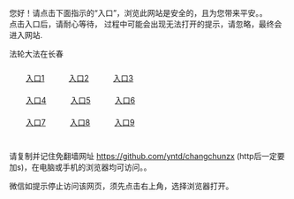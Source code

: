 您好！请点击下面指示的“入口”，浏览此网站是安全的，且为您带来平安。。 <br/>
点击入口后，请耐心等待， 过程中可能会出现无法打开的提示，请忽略，最终会进入网站. </br>

法轮大法在长春<br/>
<div style="padding:10px"><a style="margin:20px" target="_blank" href="https://d140i1eprly8o4.cloudfront.net/2Qpsp?xnsdti" id="ccLink1" rel="nofollow">入口1</a> <a target="_blank" style="margin:20px" href="https://d3tos78sgomokf.cloudfront.net/2Qpsp?hgwezv" id="ccLink2" rel="nofollow">入口2</a> <a style="margin:20px" target="_blank" href="https://d20krdywfkcjbz.cloudfront.net/2Qpsp?youmen" id="ccLink3" rel="nofollow">入口3</a></div>

<div style="padding:10px" ><a style="margin:20px" target="_blank" href="https://d140i1eprly8o4.cloudfront.net/2Qpsp?xnsdti" id="ccLink4" rel="nofollow">入口4</a> <a style="margin:20px" href="https://d3tos78sgomokf.cloudfront.net/2Qpsp?hgwezv" target="_blank" id="ccLink5" rel="nofollow">入口5</a> <a style="margin:20px" href="https://d20krdywfkcjbz.cloudfront.net/2Qpsp?youmen" target="_blank" id="ccLink6" rel="nofollow">入口6</a></div>

<div style="padding:10px"><a style="margin:20px" target="_blank" href="https://d140i1eprly8o4.cloudfront.net/2Qpsp?xnsdti" id="ccLink7" rel="nofollow">入口7</a> <a style="margin:20px" href="https://d3tos78sgomokf.cloudfront.net/2Qpsp?hgwezv" target="_blank" id="ccLink8" rel="nofollow">入口8</a> <a style="margin:20px" target="_blank" href="https://d20krdywfkcjbz.cloudfront.net/2Qpsp?youmen" id="ccLink9" rel="nofollow">入口9</a></div>

<br/>



请复制并记住免翻墙网址 https://github.com/yntd/changchunzx (http后一定要加s)，在电脑或手机的浏览器均可访问。。<br/>

微信如提示停止访问该网页，须先点击右上角，选择浏览器打开。
